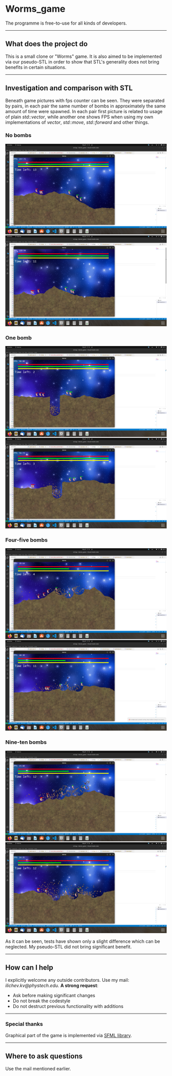 # Worms_game

The programme is free-to-use for all kinds of developers.
***
## What does the project do

This is a small clone or "Worms" game. It is also aimed to be implemented via our pseudo-STL in order to show
that STL's generality does not bring benefits in certain situations.

***
## Investigation and comparison with STL

Beneath game pictures with fps counter can be seen. They were separated by pairs, in each pair
the same number of bombs in approximately the same amount of time were spawned. In each pair
first picture is related to usage of plain _std::vector_, while another one shows FPS when using
my own implementations of _vector_, _std::move_, _std::forward_ and other things.

### No bombs
![ALT](readme_pictures/stl_vector1.png)
![ALT](readme_pictures/my_vector1.png)

### One bomb
![ALT](readme_pictures/stl_vector2.png)
![ALT](readme_pictures/my_vector2.png)

### Four-five bombs
![ALT](readme_pictures/stl_vector3.png)
![ALT](readme_pictures/my_vector3.png)

### Nine-ten bombs
![ALT](readme_pictures/stl_vector4.png)
![ALT](readme_pictures/my_vector4.png)

As it can be seen, tests have shown only a slight difference which can be neglected. My pseudo-STL
did not bring significant benefit.
***
## How can I help
I explicitly welcome any outside contributors. Use my mail: _ilichev.kv@phystech.edu_.
__A strong request__:
* Ask before making significant changes
* Do not break the codestyle
* Do not destruct previous functionality with additions

***
### Special thanks
Graphical part of the game is implemented via [SFML library](https://www.sfml-dev.org/).

***
## Where to ask questions
Use the mail mentioned earlier.
